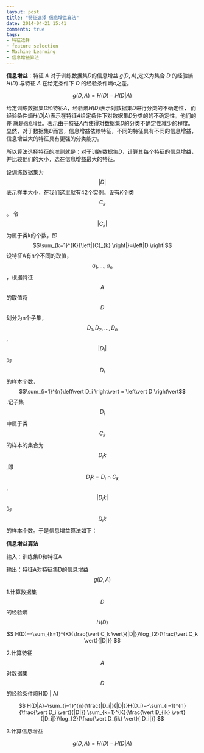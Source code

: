 ```yaml
---
layout: post
title: "特征选择-信息增益算法"
date: 2014-04-21 15:41
comments: true
tags: 
- 特征选择
- feature selection
- Machine Learning
- 信息增益算法
---
```


**信息增益**：特征 $A$ 对于训练数据集$D$的信息增益 $g\left( D,A \right)$,定义为集合 $D$ 的经验熵 $H\left( D \right)$ 与特征 $A$ 在给定条件下 $D$ 
的经验条件熵c之差。
<!--more-->
$$
g\left( D,A \right) =H\left( D \right) -H\left( { D }|{ A } \right) 
$$

给定训练数据集$D$和特征$A$，经验熵$H(D)$表示对数据集$D$进行分类的不确定性，
而经验条件熵$H\left( { D }|{ A } \right)$表示在特征$A$给定条件下对数据集$D$分类的的不确定性。他们的差
就是`信息增益`。表示由于特征$A$而使得对数据集$D$的分类不确定性减少的程度。
显然，对于数据集$D$而言，信息增益依赖特征，不同的特征具有不同的信息增益，信息增益大的特征具有更强的分类能力。


所以算法选择特征的准则就是：对于训练数据集$D$，计算其每个特征的信息增益，并比较他们的大小，选在信息增益最大的特征。


设训练数据集为$$\left\vert  D  \right\vert $$表示样本大小，在我们这里就有42个实例。设有$K$个类$${C}_{k}$$。
令$$\left\vert {C}_{k}  \right\vert$$为属于类k的个数，即$$\sum_{k=1}^{K}{\left|{C}_{k} \right|}=\left|D \right|$$
设特征A有n个不同的取值， $$a_1, \ldots, a_n$$，根据特征$$A$$的取值将$$D$$划分为n个子集，$$D_1,D_2,\ldots,D_n$$,$$\left\vert D_i \right\vert$$
为$$D_i$$的样本个数，$$\sum_{i=1}^{n}\left\vert D_i \right\vert = \left\vert D \right\vert$$.记子集$$D_i$$中属于类$$C_k$$的样本的集合为$$D_ik$$,即
$$D_ik=D_i \cap C_k$$,$$|D_ik|$$为$$D_ik$$的样本个数。于是信息增益算法如下：

**信息增益算法**

输入：训练集D和特征A

输出：特征A对特征集D的信息增益$$g(D,A)$$

1.计算数据集$$D$$的经验熵$$H(D)$$


$$
H(D)=-\sum_{k=1}^{K}{\frac{\vert C_k \vert}{|D|}}\log_{2}{\frac{\vert C_k \vert}{|D|}}
$$


2.计算特征$$A$$对数据集$$D$$的经验条件熵H(D | A)

$$
H(D|A)=\sum_{i=1}^{n}{\frac{|D_i|}{|D|}}H(D_i)=-\sum_{i=1}^{n}{\frac{\vert D_i \vert}{|D|}} \sum_{k=1}^{K}{\frac{\vert D_{ik} \vert}{|D_i|}}\log_{2}{\frac{\vert D_{ik} \vert}{|D_i|}}
$$

3.计算信息增益

$$
g\left( D,A \right) =H\left( D \right) -H\left( { D }|{ A } \right) 
$$
